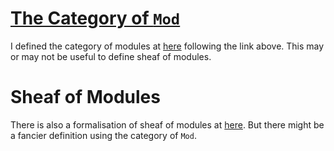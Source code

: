 # [The Category of `Mod`](https://ncatlab.org/nlab/show/Mod)

I defined the category of modules at [here](src/cats.lean#L74) following the link above.
This may or may not be useful to define sheaf of modules.

# Sheaf of Modules

There is also a formalisation of sheaf of modules at [here](src/cats.lean#L20). But there
might be a fancier definition using the category of `Mod`.
